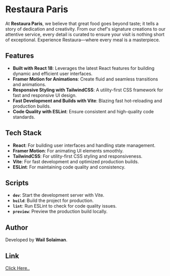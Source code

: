 # Restaura Paris

At **Restaura Paris**, we believe that great food goes beyond taste; it tells a story of dedication and creativity. From our chef's signature creations to our attentive service, every detail is curated to ensure your visit is nothing short of exceptional. Experience Restaura—where every meal is a masterpiece.

## Features

-   **Built with React 18**: Leverages the latest React features for building dynamic and efficient user interfaces.
-   **Framer Motion for Animations**: Create fluid and seamless transitions and animations.
-   **Responsive Styling with TailwindCSS**: A utility-first CSS framework for fast and responsive UI design.
-   **Fast Development and Builds with Vite**: Blazing fast hot-reloading and production builds.
-   **Code Quality with ESLint**: Ensure consistent and high-quality code standards.

## Tech Stack

-   **React**: For building user interfaces and handling state management.
-   **Framer Motion**: For animating UI elements smoothly.
-   **TailwindCSS**: For utility-first CSS styling and responsiveness.
-   **Vite**: For fast development and optimized production builds.
-   **ESLint**: For maintaining code quality and consistency.

## Scripts

-   **`dev`**: Start the development server with Vite.
-   **`build`**: Build the project for production.
-   **`lint`**: Run ESLint to check for code quality issues.
-   **`preview`**: Preview the production build locally.

## Author

Developed by **Wail Solaiman**.

## Link

[Click Here..](https://restaura-three.vercel.app/)
